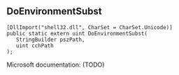 ## DoEnvironmentSubst

```
[DllImport("shell32.dll", CharSet = CharSet.Unicode)]
public static extern uint DoEnvironmentSubst(
   StringBuilder pszPath,
   uint cchPath
);
```

Microsoft documentation: (TODO)
